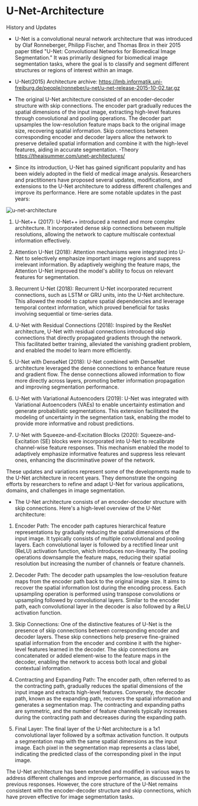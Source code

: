 # U-Net-Architecture
History and Updates

- U-Net is a convolutional neural network architecture that was introduced by Olaf Ronneberger, Philipp Fischer, and Thomas Brox in their 2015 paper titled "U-Net: Convolutional Networks for Biomedical Image Segmentation." It was primarily designed for biomedical image segmentation tasks, where the goal is to classify and segment different structures or regions of interest within an image.
- U-Net(2015) Architecture archive: https://lmb.informatik.uni-freiburg.de/people/ronneber/u-net/u-net-release-2015-10-02.tar.gz 

- The original U-Net architecture consisted of an encoder-decoder structure with skip connections. The encoder part gradually reduces the spatial dimensions of the input image, extracting high-level features through convolutional and pooling operations. The decoder part upsamples the low-resolution feature maps back to the original image size, recovering spatial information. Skip connections between corresponding encoder and decoder layers allow the network to preserve detailed spatial information and combine it with the high-level features, aiding in accurate segmentation.
-Theory https://theaisummer.com/unet-architectures/

- Since its introduction, U-Net has gained significant popularity and has been widely adopted in the field of medical image analysis. Researchers and practitioners have proposed several updates, modifications, and extensions to the U-Net architecture to address different challenges and improve its performance. Here are some notable updates in the past years:

![u-net-architecture](https://github.com/Er-Divyesh-Sethiya/U-Net-Architecture/assets/103837830/8ff11c61-1415-4760-89a1-525cfbb407e5)

1. U-Net++ (2017): U-Net++ introduced a nested and more complex architecture. It incorporated dense skip connections between multiple resolutions, allowing the network to capture multiscale contextual information effectively.

2. Attention U-Net (2018): Attention mechanisms were integrated into U-Net to selectively emphasize important image regions and suppress irrelevant information. By adaptively weighing the feature maps, the Attention U-Net improved the model's ability to focus on relevant features for segmentation.

3. Recurrent U-Net (2018): Recurrent U-Net incorporated recurrent connections, such as LSTM or GRU units, into the U-Net architecture. This allowed the model to capture spatial dependencies and leverage temporal context information, which proved beneficial for tasks involving sequential or time-series data.

4. U-Net with Residual Connections (2018): Inspired by the ResNet architecture, U-Net with residual connections introduced skip connections that directly propagated gradients through the network. This facilitated better training, alleviated the vanishing gradient problem, and enabled the model to learn more efficiently.

5. U-Net with DenseNet (2018): U-Net combined with DenseNet architecture leveraged the dense connections to enhance feature reuse and gradient flow. The dense connections allowed information to flow more directly across layers, promoting better information propagation and improving segmentation performance.

6. U-Net with Variational Autoencoders (2019): U-Net was integrated with Variational Autoencoders (VAEs) to enable uncertainty estimation and generate probabilistic segmentations. This extension facilitated the modeling of uncertainty in the segmentation task, enabling the model to provide more informative and robust predictions.

7. U-Net with Squeeze-and-Excitation Blocks (2020): Squeeze-and-Excitation (SE) blocks were incorporated into U-Net to recalibrate channel-wise feature responses. This mechanism enabled the model to adaptively emphasize informative features and suppress less relevant ones, enhancing the discriminative power of the network.

These updates and variations represent some of the developments made to the U-Net architecture in recent years. They demonstrate the ongoing efforts by researchers to refine and adapt U-Net for various applications, domains, and challenges in image segmentation.

- The U-Net architecture consists of an encoder-decoder structure with skip connections. Here's a high-level overview of the U-Net architecture:

1. Encoder Path:
The encoder path captures hierarchical feature representations by gradually reducing the spatial dimensions of the input image. It typically consists of multiple convolutional and pooling layers. Each convolutional layer is followed by a rectified linear unit (ReLU) activation function, which introduces non-linearity. The pooling operations downsample the feature maps, reducing their spatial resolution but increasing the number of channels or feature channels.

2. Decoder Path:
The decoder path upsamples the low-resolution feature maps from the encoder path back to the original image size. It aims to recover the spatial information lost during the encoding process. Each upsampling operation is performed using transpose convolutions or upsampling followed by convolutional layers. Similar to the encoder path, each convolutional layer in the decoder is also followed by a ReLU activation function.

3. Skip Connections:
One of the distinctive features of U-Net is the presence of skip connections between corresponding encoder and decoder layers. These skip connections help preserve fine-grained spatial information from the encoder and combine it with the higher-level features learned in the decoder. The skip connections are concatenated or added element-wise to the feature maps in the decoder, enabling the network to access both local and global contextual information.

4. Contracting and Expanding Path:
The encoder path, often referred to as the contracting path, gradually reduces the spatial dimensions of the input image and extracts high-level features. Conversely, the decoder path, known as the expanding path, recovers the spatial information and generates a segmentation map. The contracting and expanding paths are symmetric, and the number of feature channels typically increases during the contracting path and decreases during the expanding path.

5. Final Layer:
The final layer of the U-Net architecture is a 1x1 convolutional layer followed by a softmax activation function. It outputs a segmentation map with the same spatial dimensions as the input image. Each pixel in the segmentation map represents a class label, indicating the predicted class of the corresponding pixel in the input image.

The U-Net architecture has been extended and modified in various ways to address different challenges and improve performance, as discussed in the previous responses. However, the core structure of the U-Net remains consistent with the encoder-decoder structure and skip connections, which have proven effective for image segmentation tasks.
